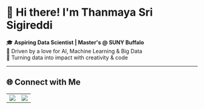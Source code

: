 # 👋 Hi there! I'm **Thanmaya Sri Sigireddi**

🎓 **Aspiring Data Scientist | Master's @ SUNY Buffalo**  
🤖 Driven by a love for AI, Machine Learning & Big Data  
🚀 Turning data into impact with creativity & code

---

## 🌐 Connect with Me

<table>
  <tr>
    <td>
      <a href="https://www.linkedin.com/in/thanmaya-sri-sigireddi" target="_blank">
        <img src="https://img.shields.io/badge/LinkedIn-Connect-blue?style=for-the-badge&logo=linkedin&logoColor=white" />
      </a>
    </td>
    <td>
      <a href="mailto:sigireddithanmayasri@gmail.com">
        <img src="https://img.shields.io/badge/Gmail-Mail%20me-red?style=for-the-badge&logo=gmail&logoColor=white" />
      </a>
    </td>
  </tr>
</table>


